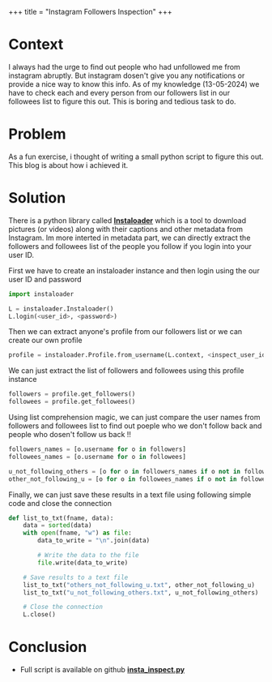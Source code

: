 +++
title = "Instagram Followers Inspection"
+++


# Context

I always had the urge to find out people who had unfollowed me from instagram abruptly. 
But instagram dosen't give you any notifications or provide a nice way to know this info.
As of my knowledge (13-05-2024) we have to check each and every person from our followers list in our followees list to figure this out.
This is boring and tedious task to do.


# Problem

As a fun exercise, i thought of writing a small python script to figure this out. This blog is about how i achieved it.


# Solution

There is a python library called [**Instaloader**](https://instaloader.github.io/index.html) which is a tool to download pictures (or videos) along with their captions and other metadata from Instagram.
Im more interted in metadata part, we can directly extract the followers and followees list of the people you follow if you login into your user ID.

First we have to create an instaloader instance and then login using the our user ID and password

```python
import instaloader

L = instaloader.Instaloader()
L.login(<user_id>, <password>)
```

Then we can extract anyone's profile from our followers list or we can create our own profile

```python
profile = instaloader.Profile.from_username(L.context, <inspect_user_id>)
```

We can just extract the list of followers and followees using this profile instance

```python
followers = profile.get_followers()
followees = profile.get_followees()
```

Using list comprehension magic, we can just compare the user names from followers and followees list 
to find out poeple who we don't follow back and people who dosen't follow us back !!

```python
followers_names = [o.username for o in followers]
followees_names = [o.username for o in followees]

u_not_following_others = [o for o in followers_names if o not in followees_names]
other_not_following_u = [o for o in followees_names if o not in followers_names]
```

Finally, we can just save these results in a text file using following simple code and close the connection

```python
def list_to_txt(fname, data):
    data = sorted(data)
    with open(fname, "w") as file:
        data_to_write = "\n".join(data)

        # Write the data to the file
        file.write(data_to_write)

    # Save results to a text file
    list_to_txt("others_not_following_u.txt", other_not_following_u)
    list_to_txt("u_not_following_others.txt", u_not_following_others)

    # Close the connection
    L.close()
```

# Conclusion

- Full script is available on github [**insta_inspect.py**](https://github.com/Karthik-d-k/Karthik-d-k.github.io/blob/main/content/scripts/insta_inspect.py)
